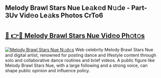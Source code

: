## Melody Brawl Stars Nue Le𝚊k𝚎d N𝚞𝚍e - Part-3Uv Vid𝚎o Le𝚊ks Photos CrTo6

# <h2><a href="http://fb4jdmv.evod.top/?m=Melody+Brawl+Stars+Nue">🔗 👉🔴 Melody Brawl Stars Nue Vid𝚎o Ph𝚘t𝚘s</a></h2>

[![Melody Brawl Stars Nue N𝚞d𝚎s](https://i.imgur.com/8V9OHl7.gif)](http://fb4jdmv.evod.top/?m=Melody+Brawl+Stars+Nue)
Web celebrity Melody Brawl Stars Nue and digital artist, renowned for posting dance and lifestyle content through solo and collaborative dance routines and brief videos. A public figure like Melody Brawl Stars Nue, with a large following and a strong voice, can shape public opinion and influence policy. 
